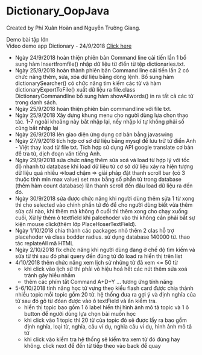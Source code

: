 # Dictionary_OopJava
Created by Phí Xuân Hoàn and Nguyễn Trường Giang.

Demo bài tập lớn </br>
Video demo app Dictionary - 24/9/2018 <a href="https://youtu.be/QikSkKiKPYo">Click here</a></br>
- Ngày 24/9/2018 hoàn thiện phiên bản Command line cải tiến lần 1 bổ sung hàm Insertfromfile() nhập dữ liệu từ điển từ tệp dictionaries.txt.
- Ngày 25/9/2018 hoàn thành phiên bản Command line cải tiến lần 2 có chức năng thêm, sửa, xóa dữ liệu bằng dòng lệnh. Bổ sung hàm dictionarySearcher() có chức năng tìm kiếm các từ và hàm dictionaryExportToFile() xuất dữ liệu ra file.class DictionaryCommandline bổ sung hàm showAllwords() in ra tất cả các từ trong danh sách.
- Ngày 25/9/2018 hoàn thiện phiên bản commandline với file txt.
- Ngày 25/9/2018 Xây dựng khung menu cho người dùng lựa chọn thao tác. 1-7 ngoài khoảng này bắt nhập lại, nếy nhập kí tự không phải số cũng bắt nhập lại
- Ngày 26/9/2018 lên giao diện ứng dụng cơ bản bằng javaswing
- Ngày 27/9/2018 tích hợp cơ sở dữ liệu bằng mysql để lưu trữ từ điển Anh - Việt thay load từ file txt. Tích hợp sử dụng API google translate cơ bản để tra từ, dịch đoạn văn tiếng Anh.
- Ngày 29/9/2018 sửa chức năng thêm sửa xoá và load từ hợp lý với tốc độ nhanh từ database
khi load dữ liệu từ cơ sở dữ liệu xảy ra hiện tượng dữ liệu quá nhiều =>load chậm => giải pháp đặt thanh scroll bar (có 3 thuộc tính min max value) set max bằng số phần tử trong database (thêm hàm count database) lăn thanh scroll đến đâu load dữ liệu ra đến đó.
- Ngày 30/9/2018 sửa được chức năng khi người dùng thêm sửa 1 từ xong thì cho selected vào chính phần tử đó để cho người dùng biết vừa thêm sửa cái nào, khi thêm mà không ở cuối thì thêm xong cho chạy xuống cuối, Xử lý thêm ô textfield khi palcehoder vào thì không cần phải bắt sự kiện mouse click(thêm lớp PlaceHoserTextField).
- Ngày 1/10/2018 chia thành các packages nhỏ thêm 2 clas hỗ trợ placehoder và class bodder radius. sử dụng database 140000 từ. thao tác replateAll mã HTML
- Ngày 2/10/2018 fix chức năng khi người dùng đang ở chế độ tìm kiếm và sửa từ thì sau đó phải query đến đúng từ đó load ra hiển thị trên list
- 4/10/2018 thêm chức năng xem lịch sử những từ đã xem <= 50 từ 
  + khi click vào lịch sử thì phải vô hiệu hoá hết các nút thêm sửa xoá tránh gây hiểu nhầm
  + thêm các phím tắt Command A+D+Y ... tương ứng tính năng
- 5-6/10/2018 tính năng học từ vựng theo kiểu flash card được chia thành nhiều topic mỗi topic gồm 20 từ. hệ thống đưa ra gợi ý và định nghĩa của từ sau đó gõ từ đóan được vào ô textField và ấn kiểm tra.
  + hiển thị topic bao gồm 1 ô label hiển thị hình ảnh mô tả topic và 1 ô button để người dùng lựa chọn bài muốn học
  + khi click vào 1 topic thì 20 từ của topic đó sẽ được lấy ra bao gồm định nghĩa, loại từ, nghĩa, câu ví dụ, nghĩa câu ví dụ, hình ảnh mô tả từ
  + khi click vào kiểm tra hệ thống sẽ kiểm tra xem từ đó đúng hay không. click next để đến từ tiếp theo vào back để quay 
